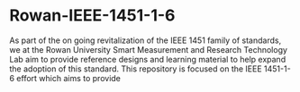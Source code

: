 # Rowan-IEEE-1451-1-6
As part of the on going revitalization of the IEEE 1451 family of standards, we at the Rowan University Smart Measurement and Research Technology Lab aim to provide reference designs and learning material to help expand the adoption of this standard. This repository is focused on the IEEE 1451-1-6 effort which aims to provide 